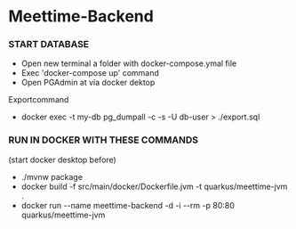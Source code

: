 # Meettime-Backend
### START DATABASE

- Open new terminal a folder with docker-compose.ymal file
- Exec 'docker-compose up' command
- Open PGAdmin at via docker dektop

Exportcommand 
- docker exec -t my-db pg_dumpall -c -s -U db-user > ./export.sql



### RUN IN DOCKER WITH THESE COMMANDS
(start docker desktop before)

- ./mvnw package
- docker build -f src/main/docker/Dockerfile.jvm -t quarkus/meettime-jvm . 
- docker run --name meettime-backend -d -i --rm -p 80:80 quarkus/meettime-jvm